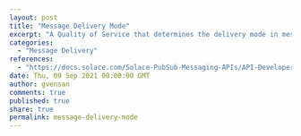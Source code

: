 ```yaml
---
layout: post
title: "Message Delivery Mode"
excerpt: "A Quality of Service that determines the delivery mode in messaging."
categories:
  - "Message Delivery"
references:
  - "https://docs.solace.com/Solace-PubSub-Messaging-APIs/API-Developer-Guide/Message-Delivery-Modes.htm"
date: Thu, 09 Sep 2021 00:00:00 GMT
author: gvensan
comments: true
published: true
share: true
permalink: message-delivery-mode
---
```

